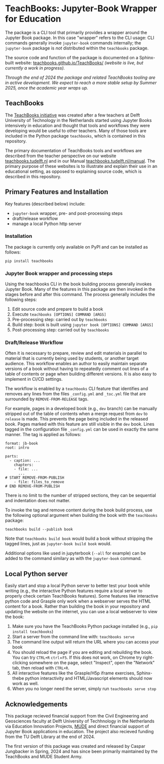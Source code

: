 # TeachBooks: Jupyter-Book Wrapper for Education

The package is a CLI tool that primarily provides a wrapper around the Jupyter Book package. In this case "wrapper" refers to the CLI usage: CLI commands generally invoke `jupyter-book` commands internally; the `jupyter-book` package is _not_ distributed within the `teachbooks` package.

The source code and function of the package is documented on a Sphinx-built website: [teachbooks.github.io/TeachBooks/](https://teachbooks.github.io/TeachBooks/) _(website is live, but currently a work in progress)._

_Through the end of 2024 the package and related TeachBooks tooling are in active development. We expect to reach a more stable setup by Summer 2025, once the academic year wraps up._

## TeachBooks

The [TeachBooks initiative](https://teachbooks.tudelft.nl) was created after a few teachers at Delft University of Technology in the Netherlands started using Jupyter Books intensively in education and thought that tools and workflows they were developing would be useful to other teachers. Many of those tools are included in the Python package `teachbooks`, which is contained in this repository.

The primary documentation of TeachBooks tools and workflows are described from the teacher perspective on our website [teachbooks.tudelft.nl]() and in our Manual [teachbooks.tudelft.nl/manual](). The primary purpose of these websites is to illustrate and explain their use in an educational setting, as opposed to explaining source code, which is described in this repository.

## Primary Features and Installation

Key features (described below) include:
- `jupyter-book` wrapper, pre- and post-processing steps
- draft/release workflow
- manage a local Python http server

### Installation

The package is currently only available on PyPI and can be installed as follows:

```
pip install teachbooks
```

### Jupyter Book wrapper and processing steps

Using the teachbooks CLI in the book building process generally invokes Jupyter Book. Many of the features in this package are then invoked in the stages before and after this command. The process generally includes the following steps:

1. Edit source code and prepare to build a book
2. Execute `teachbooks [OPTIONS] COMMAND [ARGS]`
3. Pre-processing step: carried out by `teachbooks`
4. Build step: book is built using `jupyter book [OPTIONS] COMMAND [ARGS]`
5. Post-processing step: carried out by `teachbooks`

### Draft/Release Workflow

Often it is necessary to prepare, review and edit materials in parallel to material that is currently being used by students, or another target audience. This workflow enables an author to easily maintain separate versions of a book without having to repeatedly comment out lines of a table of contents or page when building different versions. It is also easy to implement in CI/CD settings.  

The workflow is enabled by a `teachbooks` CLI feature that identifies and removes any lines from the files `_config.yml` and `_toc.yml` file that are surrounded by `REMOVE-FROM-RELEASE` tags.

For example, pages in a developed book (e.g., `dev` branch) can be manually stripped out of the table of contents when a merge request from `dev` to `release` is made. This prevents the page being included in the released book. Pages marked with this feature are still visible in the `dev` book. Lines tagged in the configuration file `_config.yml` can be used in exactly the same manner. The tag is applied as follows:

```
format: jb-book
root: intro

parts:
  - caption: ...
    chapters: 
    - file: ...
      ...
# START REMOVE-FROM-PUBLISH
    - file: files_to_remove
# END REMOVE-FROM-PUBLISH
```

There is no limit to the number of stripped sections, they can be sequential and indentation does not matter.

To invoke the tag and remove content during the book build process, use the following optional argument when building the book with the `teachbooks` package:

```
teachbooks build --publish book
```

Note that `teachbooks build book` would build a book without stripping the tagged lines, just as `jupyter-book build book` would.

Additional options like used in jupyterbook (`--all` for example) can be added to the command similary as with the `jupyter-book` command.

## Local Python server

Easily start and stop a local Python server to better test your book while writing (e.g., the interactive Python features require a local server to properly check certain TeachBooks features). Some features like interactive python code and Grasple only work when a webserver serves the HTML content for a book. Rather than building the book in your repository and updating the website on the internet, you can use a local webserver to view the book:

1. Make sure you have the TeachBooks Python package installed (e.g., `pip install teachbooks`)
2. Start a server from the command line with: `teachbooks serve`
3. The command line output will return the URL where you can access your book
4. You should reload the page if you are editing and rebuilding the book. You can try `CTRL+R` `ctrl`+`F5`. If this does not work, on Chrome try right-clicking somewhere on the page, select \"Inspect\", open the \"Network\" tab, then reload with `CTRL+R`. 
5. All interactive features like the Grasple/H5p iframe exercises, Sphinx-thebe python interactivity and HTML/Javascript elements should now work as well.
6. When you no longer need the server, simply run `teachbooks serve stop`

## Acknowledgements

This package recieved financial support from the Civil Engineering and Geosciences faculty at Delft University of Techhnology in the Netherlands via Education Innovation Projects, [MUDE](https://mude.citg.tudelft.nl) and direct financial support of Jupyter Book applications in education. The project also recieved funding from the TU Delft Library at the end of 2024.

The first version of this package was created and released by Caspar Jungbacker in Spring, 2024 and has since been primarily maintained by the TeachBooks and MUDE Student Army. 